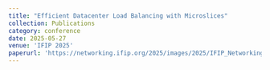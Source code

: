 ```yaml
---
title: "Efficient Datacenter Load Balancing with Microslices"
collection: Publications
category: conference
date: 2025-05-27
venue: 'IFIP 2025'
paperurl: 'https://networking.ifip.org/2025/images/2025/IFIP_Networking_2025_Conference_Program.pdf'
---
```

